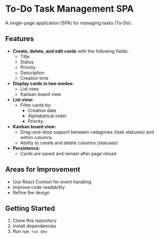 # To-Do Task Management SPA

A single-page application (SPA) for managing tasks (To-Do).

## Features

- **Create, delete, and edit cards** with the following fields:
    - Title
    - Status
    - Priority
    - Description
    - Creation time
- **Display cards in two modes:**
    - List view
    - Kanban board view
- **List view:**  
    - Filter cards by:
        - Creation date
        - Alphabetical order
        - Priority
- **Kanban board view:**  
    - Drag-and-drop support between categories (task statuses) and within columns
    - Ability to create and delete columns (statuses)
- **Persistence:**  
    - Cards are saved and remain after page reload

## Areas for Improvement

- Use React Context for event handling
- Improve code readability
- Refine the design

## Getting Started

1. Clone this repository
2. Install dependencies
3. Run `npm run dev`
